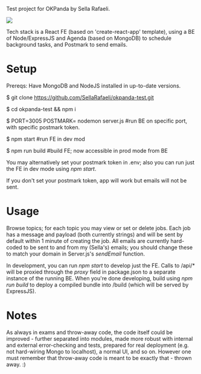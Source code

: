 Test project for OKPanda by Sella Rafaeli.

<img src='http://imgur.com/a/O9heF'/>

Tech stack is a React FE (based on 'create-react-app' template), using a BE of Node/ExpressJS and Agenda (based on MongoDB) to schedule background tasks, and Postmark to send emails. 

# Setup 

Prereqs: Have MongoDB and NodeJS installed in up-to-date versions. 

$ git clone https://github.com/SellaRafaeli/okpanda-test.git

$ cd okpanda-test && npm i 

$ PORT=3005 POSTMARK=<your-postmark-token> nodemon server.js #run BE on specific port, with specific postmark token.

$ npm start #run FE in dev mod 

$ npm run build #build FE; now accessible in prod mode from BE 

You may alternatively set your postmark token in .env; also you can run just the FE in dev mode using _npm start_. 

If you don't set your postmark token, app will work but emails will not be sent. 

# Usage

Browse topics; for each topic you may view or set or delete jobs. Each job has a message and payload (both currently strings) and will be sent by default within 1 minute of creating the job. All emails are currently hard-coded to be sent to and from my (Sella's) emails; you should change these to match your domain in Server.js's _sendEmail_ function. 

In development, you can run _npm start_ to develop just the FE. Calls to /api/* will be proxied through the _proxy_ field in package.json to a separate instance of the running BE. When you're done developing, build using _npm run build_ to deploy a compiled bundle into /build (which will be served by ExpressJS).

# Notes

As always in exams and throw-away code, the code itself could be improved - further separated into modules, made more robust with internal and external error-checking and tests, prepared for real deployment (e.g. not hard-wiring Mongo to localhost), a normal UI, and so on. However one must remember that throw-away code is meant to be exactly that - thrown away. :) 